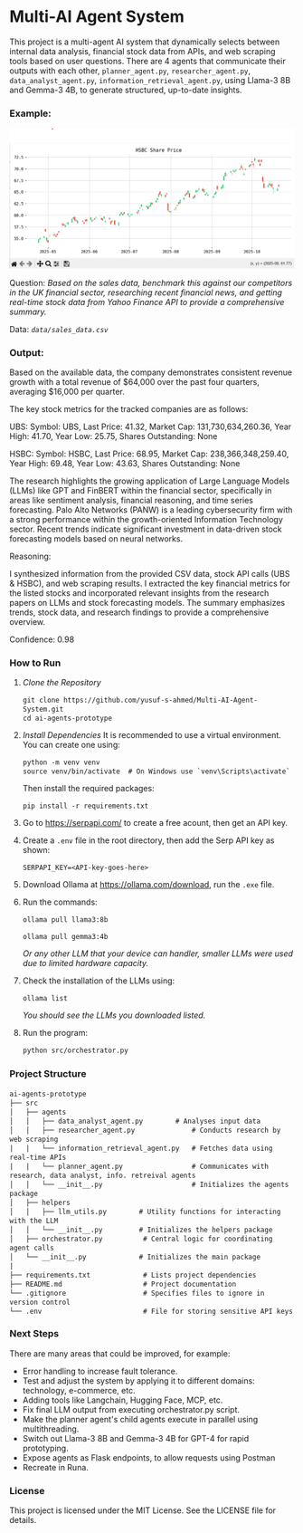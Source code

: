 # Multi-AI Agent System

This project is a multi-agent AI system that dynamically selects between internal data analysis, financial stock data from APIs, and web scraping tools based on user questions. There are 4 agents that communicate their outputs with each other, `planner_agent.py`, `researcher_agent.py`, `data_analyst_agent.py`, `information_retrieval_agent.py`, using Llama-3 8B and Gemma-3 4B, to generate structured, up-to-date insights.

### Example:

![Output of Information Retreival AI Agent](data/HSBC_graph.png)


Question: *Based on the sales data, benchmark this against our competitors in the UK financial sector, researching recent financial news, and getting real-time stock data from Yahoo Finance API to provide a comprehensive summary.*

Data: *`data/sales_data.csv`*

### Output:

Based on the available data, the company demonstrates consistent revenue growth with a total revenue of $64,000 over the past four quarters, averaging $16,000 per quarter.

The key stock metrics for the tracked companies are as follows:

UBS: Symbol: UBS, Last Price: 41.32, Market Cap: 131,730,634,260.36, Year High: 41.70, Year Low: 25.75, Shares Outstanding: None

HSBC: Symbol: HSBC, Last Price: 68.95, Market Cap: 238,366,348,259.40, Year High: 69.48, Year Low: 43.63, Shares Outstanding: None

The research highlights the growing application of Large Language Models (LLMs) like GPT and FinBERT within the financial sector, specifically in areas like sentiment analysis, financial reasoning, and time series forecasting. Palo Alto Networks (PANW) is a leading cybersecurity firm with a strong performance within the growth-oriented Information Technology sector. Recent trends indicate significant investment in data-driven stock forecasting models based on neural networks.

Reasoning:

I synthesized information from the provided CSV data, stock API calls (UBS & HSBC), and web scraping results. I extracted the key financial metrics for the listed stocks and incorporated relevant insights from the research papers on LLMs and stock forecasting models. The summary emphasizes trends, stock data, and research findings to provide a comprehensive overview.

Confidence: 0.98


### How to Run
1. *Clone the Repository*
   ```
   git clone https://github.com/yusuf-s-ahmed/Multi-AI-Agent-System.git
   cd ai-agents-prototype
   ```

2. *Install Dependencies*
   It is recommended to use a virtual environment. You can create one using:
   ```
   python -m venv venv
   source venv/bin/activate  # On Windows use `venv\Scripts\activate`
   ```
   Then install the required packages:
   ```
   pip install -r requirements.txt
   ```

3. Go to https://serpapi.com/ to create a free acount, then get an API key.

4. Create a `.env` file in the root directory, then add the Serp API key as shown:
   ```
   SERPAPI_KEY=<API-key-goes-here>
   ```
5. Download Ollama at https://ollama.com/download, run the `.exe` file.
6. Run the commands:
   ```
   ollama pull llama3:8b
   ```
      ```
   ollama pull gemma3:4b
   ```
   *Or any other LLM that your device can handler, smaller LLMs were used due to limited hardware capacity.*
7. Check the installation of the LLMs using:
   ```
   ollama list
   ```
   *You should see the LLMs you downloaded listed.*

3. Run the program:
   ```bash
   python src/orchestrator.py
   ```

### Project Structure

```
ai-agents-prototype
├── src
│   ├── agents
│   │   ├── data_analyst_agent.py        # Analyses input data 
│   │   ├── researcher_agent.py              # Conducts research by web scraping
|   |   └── information_retrieval_agent.py   # Fetches data using real-time APIs
|   |   └── planner_agent.py                 # Communicates with research, data analyst, info. retreival agents
│   │   └── __init__.py                      # Initializes the agents package
│   ├── helpers
│   │   ├── llm_utils.py        # Utility functions for interacting with the LLM
│   │   └── __init__.py         # Initializes the helpers package
│   ├── orchestrator.py          # Central logic for coordinating agent calls
│   └── __init__.py             # Initializes the main package
|
├── requirements.txt             # Lists project dependencies
├── README.md                    # Project documentation
└── .gitignore                   # Specifies files to ignore in version control
└── .env                         # File for storing sensitive API keys 
```


### Next Steps

There are many areas that could be improved, for example:
- Error handling to increase fault tolerance.
- Test and adjust the system by applying it to different domains: technology, e-commerce, etc. 
- Adding tools like Langchain, Hugging Face, MCP, etc.
- Fix final LLM output from executing orchestrator.py script.
- Make the planner agent's child agents execute in parallel using multithreading.
- Switch out Llama-3 8B and Gemma-3 4B for GPT-4 for rapid prototyping.
- Expose agents as Flask endpoints, to allow requests using Postman
- Recreate in Runa.

### License

This project is licensed under the MIT License. See the LICENSE file for details.